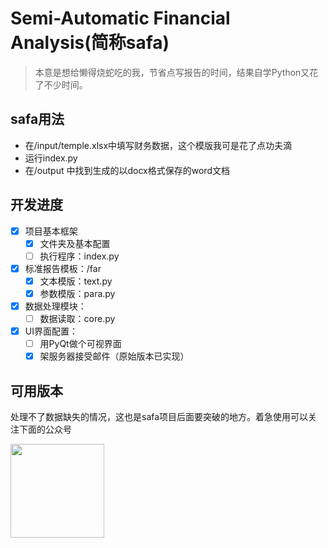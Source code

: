 # Semi-Automatic Financial Analysis(简称safa)
> 本意是想给懒得烧蛇吃的我，节省点写报告的时间，结果自学Python又花了不少时间。

## safa用法
* 在/input/temple.xlsx中填写财务数据，这个模版我可是花了点功夫滴
* 运行index.py
* 在/output 中找到生成的以docx格式保存的word文档

## 开发进度
- [x] 项目基本框架
    - [x] 文件夹及基本配置
	- [ ] 执行程序：index.py
- [x] 标准报告模板：/far
    - [x] 文本模版：text.py
    - [x] 参数模版：para.py
- [x] 数据处理模块：
    - [ ] 数据读取：core.py
- [x] UI界面配置：
    - [ ]  用PyQt做个可视界面
	- [x] 架服务器接受邮件（原始版本已实现）

## 可用版本
处理不了数据缺失的情况，这也是safa项目后面要突破的地方。着急使用可以关注下面的公众号

<img width="150" height="150" src="https://images.cnblogs.com/cnblogs_com/watalo/1685133/o_2003301711373ecd4737c26249da5da94f2a690d8c75.jpg"/>
